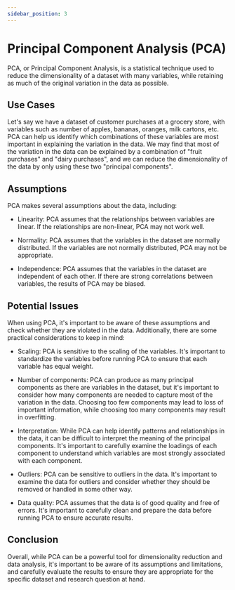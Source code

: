 ```yaml
---
sidebar_position: 3
---
```


# Principal Component Analysis (PCA)

PCA, or Principal Component Analysis, is a statistical technique used to reduce the dimensionality of a dataset with many variables, while retaining as much of the original variation in the data as possible. 


## Use Cases

Let's say we have a dataset of customer purchases at a grocery store, with variables such as number of apples, bananas, oranges, milk cartons, etc. PCA can help us identify which combinations of these variables are most important in explaining the variation in the data. We may find that most of the variation in the data can be explained by a combination of "fruit purchases" and "dairy purchases", and we can reduce the dimensionality of the data by only using these two "principal components". 

## Assumptions

PCA makes several assumptions about the data, including:

  * Linearity: PCA assumes that the relationships between variables are linear. If the relationships are non-linear, PCA may not work well.

  * Normality: PCA assumes that the variables in the dataset are normally distributed. If the variables are not normally distributed, PCA may not be appropriate.

  * Independence: PCA assumes that the variables in the dataset are independent of each other. If there are strong correlations between variables, the results of PCA may be biased.
  
## Potential Issues

When using PCA, it's important to be aware of these assumptions and check whether they are violated in the data. Additionally, there are some practical considerations to keep in mind:

  * Scaling: PCA is sensitive to the scaling of the variables. It's important to standardize the variables before running PCA to ensure that each variable has equal weight.

  * Number of components: PCA can produce as many principal components as there are variables in the dataset, but it's important to consider how many components are needed to capture most of the variation in the data. Choosing too few components may lead to loss of important information, while choosing too many components may result in overfitting.

  * Interpretation: While PCA can help identify patterns and relationships in the data, it can be difficult to interpret the meaning of the principal components. It's important to carefully examine the loadings of each component to understand which variables are most strongly associated with each component.
  
  * Outliers: PCA can be sensitive to outliers in the data. It's important to examine the data for outliers and consider whether they should be removed or handled in some other way.

  * Data quality: PCA assumes that the data is of good quality and free of errors. It's important to carefully clean and prepare the data before running PCA to ensure accurate results.
  
## Conclusion

Overall, while PCA can be a powerful tool for dimensionality reduction and data analysis, it's important to be aware of its assumptions and limitations, and carefully evaluate the results to ensure they are appropriate for the specific dataset and research question at hand.